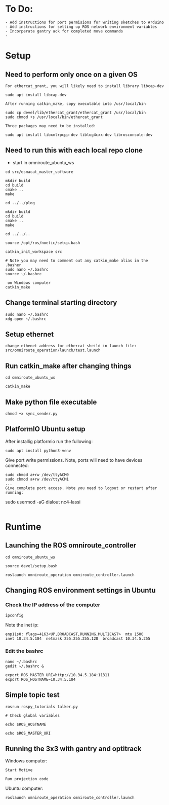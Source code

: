# To Do: 
```
- Add instructions for port permisions for writing sketches to Arduino
- Add instructions for setting up ROS network environment variables
- Incorperate gantry ack for completed move commands
- 
```
# Setup

## Need to perform only once on a given OS
```
For ethercat_grant, you will likely need to install library libcap-dev

sudo apt install libcap-dev

After running catkin_make, copy executable into /usr/local/bin

sudo cp devel/lib/ethercat_grant/ethercat_grant /usr/local/bin
sudo chmod +s /usr/local/bin/ethercat_grant

Three packages may need to be installed:

sudo apt install libxmlrpcpp-dev liblog4cxx-dev librosconsole-dev
```

## Need to run this with each local repo clone

- start in omniroute_ubuntu_ws

```
cd src/esmacat_master_software

mkdir build
cd build
cmake ..
make

cd ../../plog

mkdir build
cd build
cmake ..
make

cd ../../..

source /opt/ros/noetic/setup.bash

catkin_init_workspace src

# Note you may need to comment out any catkin_make alias in the .basher
sudo nano ~/.bashrc 
source ~/.bashrc

 on Windows computer
catkin_make
```

## Change terminal starting directory

```
sudo nano ~/.bashrc
xdg-open ~/.bashrc
```

## Setup ethernet
```
change ethenet address for ethercat sheild in launch file:
src/omniroute_operation/launch/test.launch

```

## Run catkin_make after changing things
```
cd omniroute_ubuntu_ws

catkin_make
```

## Make python file executable
```
chmod +x sync_sender.py
```
## PlatformIO Ubuntu setup

After installig  platformio run the fullowing:
```
sudo apt install python3-venv
```
Give port write permissions. Note, ports will need to have devices connected:
```
sudo chmod a+rw /dev/ttyACM0
sudo chmod a+rw /dev/ttyACM1
...
Give complete port access. Note you need to logout or restart after running:
```
sudo usermod -aG dialout nc4-lassi
```

```

# Runtime

## Launching the ROS omniroute_controller
```
cd omniroute_ubuntu_ws

source devel/setup.bash

roslaunch omniroute_operation omniroute_controller.launch
```
## Changing ROS environment settings in Ubuntu

### Check the IP address of the computer
```
ipconfig
```
Note the inet ip: 
```
enp11s0: flags=4163<UP,BROADCAST,RUNNING,MULTICAST>  mtu 1500
inet 10.34.5.184  netmask 255.255.255.128  broadcast 10.34.5.255
```
### Edit the bashrc
```
nano ~/.bashrc
gedit ~/.bashrc &

export ROS_MASTER_URI=http://10.34.5.184:11311
export ROS_HOSTNAME=10.34.5.184
```

## Simple topic test
```
rosrun rospy_tutorials talker.py 

# Check global variables

echo $ROS_HOSTNAME

echo $ROS_MASTER_URI

```

## Running the 3x3 with gantry and optitrack

Windows computer:
```
Start Motive

Run projection code
```

Ubuntu computer:
```
roslaunch omniroute_operation omniroute_controller.launch

```